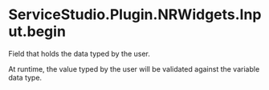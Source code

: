 # ServiceStudio.Plugin.NRWidgets.Input.begin

Field that holds the data typed by the user.

At runtime, the value typed by the user will be validated against the variable data type.

